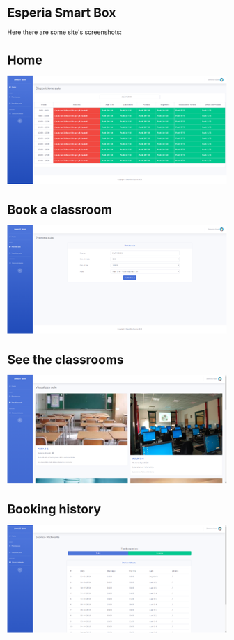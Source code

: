 # Esperia Smart Box

Here there are some site's screenshots:

# Home
![Home](https://github.com/domenicogaeni/esperia-smart-box/blob/master/sreens/%231scan.png?raw=true)

# Book a classroom
![Book a classroom](https://github.com/domenicogaeni/esperia-smart-box/blob/master/sreens/%232scan.png?raw=true)

# See the classrooms
![See the classrooms](https://github.com/domenicogaeni/esperia-smart-box/blob/master/sreens/%233scan.png?raw=true)

# Booking history
![Booking history](https://github.com/domenicogaeni/esperia-smart-box/blob/master/sreens/%234scan.png?raw=true)
